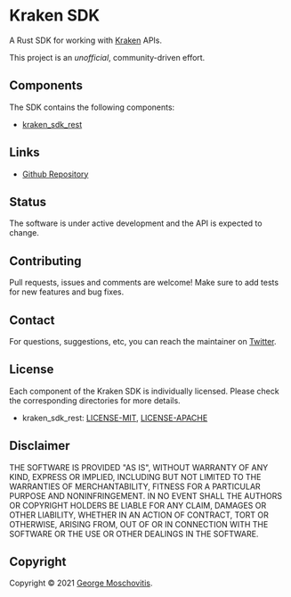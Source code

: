 # Kraken SDK

A Rust SDK for working with [Kraken](https://kraken.com) APIs.

This project is an *unofficial*, community-driven effort.

## Components

The SDK contains the following components:

- [kraken_sdk_rest](kraken_sdk_rest/README.md)

## Links

- [Github Repository](https://github.com/gmosx/kraken_sdk_rust)

## Status

The software is under active development and the API is expected to change.

## Contributing

Pull requests, issues and comments are welcome! Make sure to add tests for new features and bug fixes.

## Contact

For questions, suggestions, etc, you can reach the maintainer on [Twitter](https://twitter.com/gmosx).

## License

Each component of the Kraken SDK is individually licensed. Please check the corresponding directories for more details.

- kraken_sdk_rest: [LICENSE-MIT](kraken_sdk_rest/LICENSE-MIT), [LICENSE-APACHE](kraken_sdk_rest/LICENSE-APACHE)

## Disclaimer

THE SOFTWARE IS PROVIDED "AS IS", WITHOUT WARRANTY OF
ANY KIND, EXPRESS OR IMPLIED, INCLUDING BUT NOT LIMITED
TO THE WARRANTIES OF MERCHANTABILITY, FITNESS FOR A
PARTICULAR PURPOSE AND NONINFRINGEMENT. IN NO EVENT
SHALL THE AUTHORS OR COPYRIGHT HOLDERS BE LIABLE FOR ANY
CLAIM, DAMAGES OR OTHER LIABILITY, WHETHER IN AN ACTION
OF CONTRACT, TORT OR OTHERWISE, ARISING FROM, OUT OF OR
IN CONNECTION WITH THE SOFTWARE OR THE USE OR OTHER
DEALINGS IN THE SOFTWARE.

## Copyright

Copyright © 2021 [George Moschovitis](https://gmosx.ninja).
